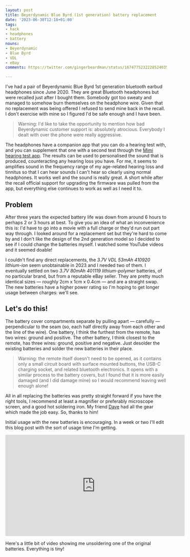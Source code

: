 ```yaml
---
layout: post
title: Beyerdynamic Blue Byrd (1st generation) battery replacement
date: '2023-06-30T12:18+01:00'
tags:
- hack
- headphones
- battery
nouns:
- Beyerdynamic
- Blue Byrd
- VDL
- eBay
comments: https://twitter.com/gingerbeardman/status/1674775232228524035

---
```


I've had a pair of Beyerdynamic Blue Byrd 1st generation bluetooth earbud headphones since June 2020. They are great Bluetooth headphones but were recalled just after I bought them. Somebody got too sweaty and managed to somehow burn themselves on the headphone wire. Given that no replacement was being offered I refused to send mine back in the recall. I don't exercise with mine so I figured I'd be safe enough and I have been.

> Warning: I'd like to take the opportunity to mention how bad Beyerdynamic customer support is: absolutely atrocious. Everybody I dealt with over the phone were really aggressive.

The headphones have a companion app that you can do a hearing test with, and you can supplement that one with a second test through the [Mimi hearing test app](https://mimi.io/mimi-hearing-test-app). The results can be used to personalised the sound that is produced, counteracting any hearing loss you have. For me, it seems to amplifies sound in the frequency range of my age-related hearing loss and tinnitus so that I can hear sounds I can't hear so clearly using normal headphones. It works well and the sound is really great. A short while after the recall official support for upgrading the firmware was pulled from the app, but everything else continues to work as well as I need it to.

## Problem

After three years the expected battery life was down from around 6 hours to perhaps 2 or 3 hours at best. To give you an idea of what an inconvenience this is: I'd have to go into a movie with a full charge or they'd run out part way through. I looked around for a replacement set but they're hard to come by and I don't like the design of the 2nd generation model so I decided to see if I could change the batteries myself. I watched some YouTube videos and it seemed doable!

I couldn't find any direct replacements, the *3.7V VDL 53mAh 410920 lithium-ion* seem unobtainable in 2023 and I needed two of them. I eventually settled on two *3.7V 80mAh 401119 lithium-polymer* batteries, of no particular brand, but from a reputable eBay seller. They are pretty much identical sizes — roughly 2cm x 1cm x 0.4cm — and are a straight swap. The new batteries have a higher power rating so I'm hoping to get longer usage between charges: we'll see.

## Let's do this!

The battery cover compartments separate by pulling apart — carefully — perpendicular to the seam (so, each half directly away from each other and the line of the wire). One battery, I think the furthest from the remote, has two wires: ground and positive. The other battery, I think closest to the remote, has three wires: ground, positive and negative. Just desolder the existing batteries and solder the new batteries in their place.

> Warning: the remote itself doesn't need to be opened, as it contains only a small circuit board with surface mounted buttons, the USB-C charging socket, and related bluetooth electronics. It opens with a similar process to the battery covers, but I found that it is more easily damaged (and I did damage mine) so I would recommend leaving well enough alone!

All in all replacing the batteries was pretty straight forward if you have the right tools, I recommend at least a magnifier or preferably microscope screen, and a good hot soldering iron. My friend [Dave](https://twitter.com/daver888) had all the gear which made the job easy. So, thanks to him!

Initial usage with the new batteries is encouraging. In a week or two I'll edit this blog post with the sort of usage time I'm getting.

<iframe width="560" height="315" src="https://www.youtube.com/embed/ktpNqWAlB0s" title="YouTube video player" frameborder="0" allow="accelerometer; autoplay; clipboard-write; encrypted-media; gyroscope; picture-in-picture; web-share" allowfullscreen></iframe>

Here's a little bit of video showing me unsoldering one of the original batteries. Everything is tiny!